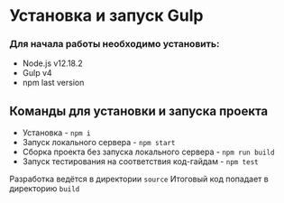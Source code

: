 # Установка и запуск Gulp

### Для начала работы необходимо установить:
* Node.js v12.18.2
* Gulp v4
* npm last version

## Команды для установки и запуска проекта
* Установка - `npm i`
* Запуск локального сервера - `npm start`
* Сборка проекта без запуска локального сервера - `npm run build`
* Запуск тестирования на соответствия код-гайдам - `npm test`

Разработка ведётся в директории `source`
Итоговый код попадает в директорию `build`
